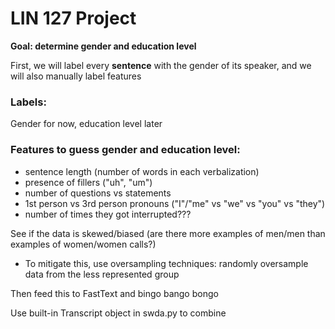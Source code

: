 # LIN 127 Project

**Goal: determine gender and education level**

First, we will label every **sentence** with the gender of its speaker, and we
will also manually label features

### Labels:
Gender for now, education level later

### Features to guess gender and education level:
- sentence length (number of words in each verbalization)
- presence of fillers ("uh", "um")
- number of questions vs statements
- 1st person vs 3rd person pronouns ("I"/"me" vs "we" vs "you" vs "they")
- number of times they got interrupted???

See if the data is skewed/biased (are there more examples of men/men than
examples of women/women calls?)
- To mitigate this, use oversampling techniques: randomly oversample data from
  the less represented group

Then feed this to FastText and bingo bango bongo

Use built-in Transcript object in swda.py to combine
